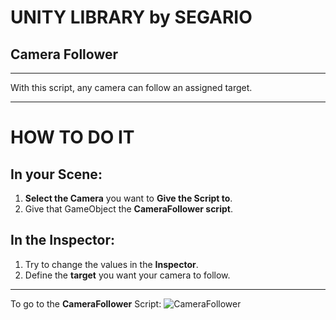 # UNITY LIBRARY by SEGARIO

## Camera Follower

---

With this script, any camera can follow an assigned target.

---

# HOW TO DO IT

## In your Scene:

1. **Select the Camera** you want to **Give the Script to**.
2. Give that GameObject the **CameraFollower script**.


## In the Inspector:

1. Try to change the values in the **Inspector**.
2. Define the **target** you want your camera to follow.

---

To go to the **CameraFollower** Script:
![CameraFollower](./CameraFollower.cs)


